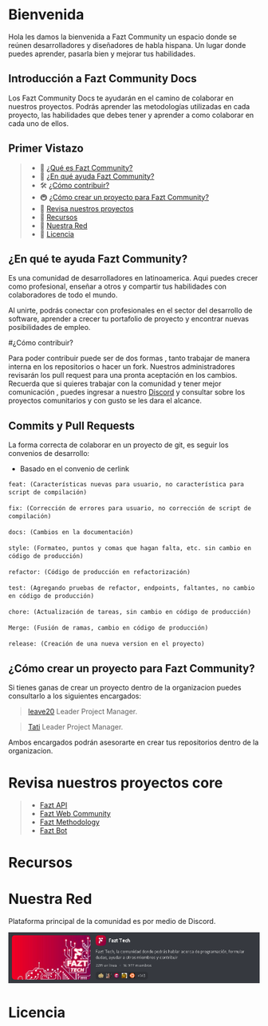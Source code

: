 # Bienvenida

Hola les damos la bienvenida a Fazt Community un espacio donde se reúnen desarrolladores y diseñadores de habla hispana. Un lugar donde puedes aprender, pasarla bien y mejorar tus habilidades.

## Introducción a Fazt Community Docs

Los Fazt Community Docs te ayudarán en el camino de colaborar en nuestros proyectos. Podrás aprender las metodologías utilizadas en cada proyecto, las habilidades que debes tener y aprender a como colaborar en cada uno de ellos.

## Primer Vistazo

> -   🚀 [¿Qué es Fazt Community?](#getting-started)
> -   📒 [¿En qué ayuda Fazt Community?](#projects)
> -   🛠 [¿Cómo contribuir?](#supported-frameworks)
> -   🚇 [¿Cómo crear un proyecto para Fazt Community?](#sub-projects)
> -   🏅 [Revisa nuestros proyectos](#badges--presentation-materials)
> -   👥 [Recursos](#community)
> -   👏 [Nuestra Red](#contributing)
> -   :memo: [Licencia](#license)

## ¿En qué te ayuda Fazt Community?

Es una comunidad de desarrolladores en latinoamerica. Aqui puedes crecer como profesional, enseñar a otros y compartir tus habilidades con colaboradores de todo el mundo.

Al unirte, podrás conectar con profesionales en el sector del desarrollo de software, aprender a crecer tu portafolio de proyecto y encontrar nuevas posibilidades de empleo.

#¿Cómo contribuir?

Para poder contribuir puede ser de dos formas , tanto trabajar de manera interna en los repositorios o hacer un fork.
Nuestros administradores revisarán los pull request para una pronta aceptación en los cambios.
Recuerda que si quieres trabajar con la comunidad y tener mejor comunicación , puedes ingresar a nuestro [Discord](https://discord.gg/rg3fKr6) y consultar sobre los proyectos comunitarios y con gusto se les dara el alcance.

## Commits y Pull Requests

La forma correcta de colaborar en un proyecto de git, es seguir los convenios de desarrollo:

-   Basado en el convenio de cerlink

```git
feat: (Características nuevas para usuario, no característica para script de compilación)

fix: (Corrección de errores para usuario, no corrección de script de compilación)

docs: (Cambios en la documentación)

style: (Formateo, puntos y comas que hagan falta, etc. sin cambio en código de producción)

refactor: (Código de producción en refactorización)

test: (Agregando pruebas de refactor, endpoints, faltantes, no cambio en código de producción)

chore: (Actualización de tareas, sin cambio en código de producción)

Merge: (Fusión de ramas, cambio en código de producción)

release: (Creación de una nueva version en el proyecto)
```

## ¿Cómo crear un proyecto para Fazt Community?

Si tienes ganas de crear un proyecto dentro de la organizacion puedes consultarlo a los siguientes encargados:

> [leave20](https://github.com/leave20) Leader Project Manager.

> [Tati](https://github.com/tati1206) Leader Project Manager.

Ambos encargados podrán asesorarte en crear tus repositorios dentro de la organizacion.

# Revisa nuestros proyectos core

> -   [Fazt API](https://github.com/faztcommunity/fazt-api)
> -   [Fazt Web Community](https://github.com/faztcommunity/fazt-oficial-web)
> -   [Fazt Methodology](https://github.com/faztcommunity/fazt-methodology-core)
> -   [Fazt Bot](https://github.com/faztcommunity/fazt-bot)

# Recursos

>

# Nuestra Red

Plataforma principal de la comunidad es por medio de Discord.

[![Discord Server](./public/gg01.PNG)](https://discord.gg/rg3fKr6)

# Licencia

>

